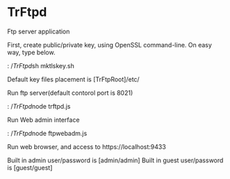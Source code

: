 # TrFtpd
Ftp server application

First, create public/private key, using OpenSSL command-line. 
On easy way, type below.

$:~/TrFtpd$sh mktlskey.sh

Default key files placement is [TrFtpRoot]/etc/

Run ftp server(default contorol port is 8021)

$:~/TrFtpd$node trftpd.js

Run Web admin interface

$:~/TrFtpd$node ftpwebadm.js

Run web browser, and access to https://localhost:9433 

Built in admin user/password is [admin/admin]
Built in guest user/password is [guest/guest]

